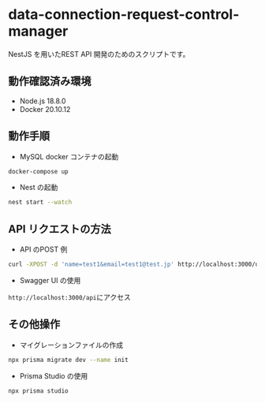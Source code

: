 # data-connection-request-control-manager
NestJS を用いたREST API 開発のためのスクリプトです。

## 動作確認済み環境
- Node.js 18.8.0
- Docker 20.10.12

## 動作手順
- MySQL docker コンテナの起動
```sh
docker-compose up
```

- Nest の起動
```sh
nest start --watch
```

## API リクエストの方法
- API のPOST 例
```sh
curl -XPOST -d 'name=test1&email=test1@test.jp' http://localhost:3000/user
```

- Swagger UI の使用

`http://localhost:3000/api`にアクセス


## その他操作
- マイグレーションファイルの作成
```sh
npx prisma migrate dev --name init
```

- Prisma Studio の使用
```sh
npx prisma studio
```